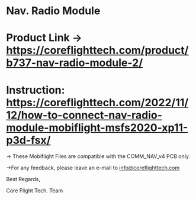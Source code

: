 # Nav. Radio Module
# Product Link -> https://coreflighttech.com/product/b737-nav-radio-module-2/
# Instruction: https://coreflighttech.com/2022/11/12/how-to-connect-nav-radio-module-mobiflight-msfs2020-xp11-p3d-fsx/
 
-> These Mobiflight Files are compatible with the COMM_NAV_v4 PCB only.

->For any feedback, please leave an e-mail to info@coreflighttech.com


Best Regards,

Core Flight Tech. Team
